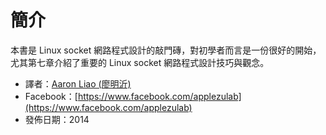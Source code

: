 # 簡介

本書是 Linux socket 網路程式設計的敲門磚，對初學者而言是一份很好的開始，尤其第七章介紹了重要的 Linux socket 網路程式設計技巧與觀念。

* 譯者：[Aaron Liao (廖明沂)](http://aaron.netdpi.net/)
* Facebook：[https://www.facebook.com/applezulab](https://www.facebook.com/applezulab)
* 發佈日期：2014
